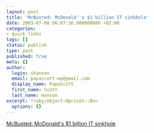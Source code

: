 ```yaml
---
layout: post
title: 'McBusted: McDonald''s $1 billion IT sinkhole'
date: 2003-07-08 06:07:16.000000000 +02:00
categories:
- quick links
tags: []
status: publish
type: post
published: true
meta: {}
author:
  login: shanson
  email: papascott-wp@gmail.com
  display_name: PapaScott
  first_name: Scott
  last_name: Hanson
excerpt: !ruby/object:Hpricot::Doc
  options: {}
---
```

<p><a title="Sounds to me like they interviewed some disgruntled IT employees" href="http://www.baselinemag.com/article2/0,3959,1184886,00.asp">McBusted: McDonald's $1 billion IT sinkhole</a></p>
